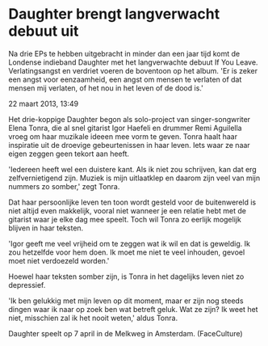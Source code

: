# Daughter brengt langverwacht debuut uit

Na drie EPs te hebben uitgebracht in minder dan een jaar tijd komt de Londense indieband Daughter met het langverwachte debuut If You Leave. Verlatingsangst en verdriet voeren de boventoon op het album. 'Er is zeker een angst voor eenzaamheid, een angst om mensen te verlaten of dat mensen mij verlaten, of het nou in het leven of de dood is.'

22 maart 2013, 13:49

Het drie-koppige Daughter begon als solo-project van singer-songwriter Elena Tonra, die al snel gitarist Igor Haefeli en drummer Remi Aguilella vroeg om haar muzikale ideeen mee vorm te geven. Tonra haalt haar inspiratie uit de droevige gebeurtenissen in haar leven. Iets waar ze naar eigen zeggen geen tekort aan heeft.

'Iedereen heeft wel een duistere kant. Als ik niet zou schrijven, kan dat erg zelfvernietigend zijn. Muziek is mijn uitlaatklep en daarom zijn veel van mijn nummers zo somber,' zegt Tonra.

Dat haar persoonlijke leven ten toon wordt gesteld voor de buitenwereld is niet altijd even makkelijk, vooral niet wanneer je een relatie hebt met de gitarist waar je elke dag mee speelt. Toch wil Tonra zo eerlijk mogelijk blijven in haar teksten.

'Igor geeft me veel vrijheid om te zeggen wat ik wil en dat is geweldig. Ik zou hetzelfde voor hem doen. Ik moet me niet te veel inhouden, gevoel moet niet verdoezeld worden.'

Hoewel haar teksten somber zijn, is Tonra in het dagelijks leven niet zo depressief.

'Ik ben gelukkig met mijn leven op dit moment, maar er zijn nog steeds dingen waar ik naar op zoek ben wat betreft geluk. Wat ze zijn? Ik weet het niet, misschien zal ik het nooit weten,' aldus Tonra.

Daughter speelt op 7 april in de Melkweg in Amsterdam. (FaceCulture)


